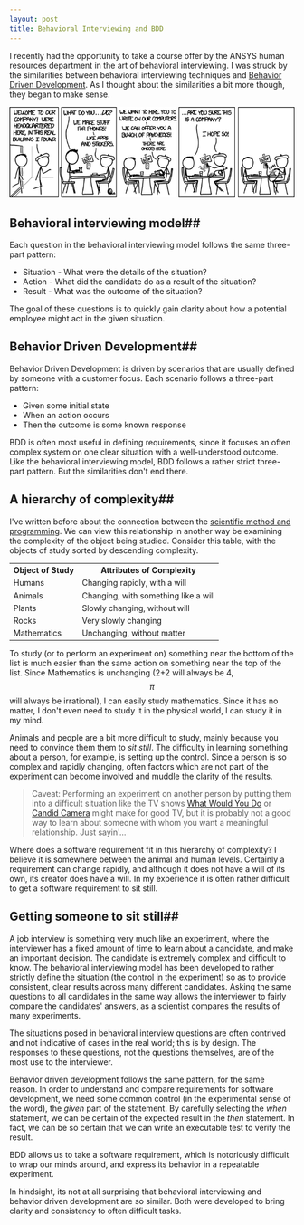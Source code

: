 ```yaml
---
layout: post
title: Behavioral Interviewing and BDD
---
```

I recently had the opportunity to take a course offer by the ANSYS human resources department in the art of behavioral interviewing. I was struck by the similarities between behavioral interviewing techniques and [Behavior Driven Development](http://en.wikipedia.org/wiki/Behavior-driven_development). As I thought about the similarities a bit more though, they began to make sense.

<a href="http://xkcd.com/1293/">![Funny xkcd comic](/static/images/behavioral-interviewing-and-bdd/job_interview.png "When you talk about the job experience you&#39;ll give me, why do you pronounce &#39;job&#39; with a long &#39;o&#39;? (Used under the Creative Commons Attribution-NonCommercial 2.5 License)")</a>

## Behavioral interviewing model##
Each question in the behavioral interviewing model follows the same three-part pattern:

* Situation - What were the details of the situation?
* Action - What did the candidate do as a result of the situation?
* Result - What was the outcome of the situation?

The goal of these questions is to quickly gain clarity about how a potential employee might act in the given situation.

## Behavior Driven Development##
Behavior Driven Development is driven by scenarios that are usually defined by someone with a customer focus. Each scenario follows a three-part pattern:

* Given some initial state
* When an action occurs
* Then the outcome is some known response

BDD is often most useful in defining requirements, since it focuses an often complex system on one clear situation with a well-understood outcome. Like the behavioral interviewing model, BDD follows a rather strict three-part pattern. But the similarities don't end there.

## A hierarchy of complexity##
I've written before about the connection between the [scientific method and programming](/the-scientific-method-and-programming). We can view this relationship in another way be examining the complexity of the object being studied. Consider this table, with the objects of study sorted by descending complexity.

<center>
<table class="gridtable">
    <tr>
        <th>Object of Study</th>
        <th>Attributes of Complexity</th>
    </tr>
    <tr>
        <td>Humans</td>
        <td>Changing rapidly, with a will</td>
    </tr>
    <tr>
        <td>Animals</td>
        <td>Changing, with something like a will</td>
    </tr>
    <tr>
        <td>Plants</td>
        <td>Slowly changing, without will</td>
    </tr>
    <tr>
        <td>Rocks</td>
        <td>Very slowly changing</td>
    </tr>
    <tr>
        <td>Mathematics</td>
        <td>Unchanging, without matter</td>
    </tr>
</table>
</center>

To study (or to perform an experiment on) something near the bottom of the list is much easier than the same action on something near the top of the list. Since Mathematics is unchanging (2+2 will always be 4, $$\pi$$ will always be irrational), I can easily study mathematics. Since it has no matter, I don't even need to study it in the physical world, I can study it in my mind.

Animals and people are a bit more difficult to study, mainly because you need to convince them them to _sit still_. The difficulty in learning something about a person, for example, is setting up the control. Since a person is so complex and rapidly changing, often factors which are not part of the experiment can become involved and muddle the clarity of the results.

> Caveat: Performing an experiment on another person by putting them into a difficult situation like the TV shows [What Would You Do](http://abcnews.go.com/WhatWouldYouDo/) or [Candid Camera](https://www.candidcamera.com/) might make for good TV, but it is probably not a good way to learn about someone with whom you want a meaningful relationship. Just sayin'...

Where does a software requirement fit in this hierarchy of complexity? I believe it is somewhere between the animal and human levels. Certainly a requirement can change rapidly, and although it does not have a will of its own, its creator does have a will. In my experience it is often rather difficult to get a software requirement to sit still.

## Getting someone to sit still##
A job interview is something very much like an experiment, where the interviewer has a fixed amount of time to learn about a candidate, and make an important decision. The candidate is extremely complex and difficult to know. The behavioral interviewing model has been developed to rather strictly define the situation (the control in the experiment) so as to provide consistent, clear results across many different candidates. Asking the same questions to all candidates in the same way allows the interviewer to fairly compare the candidates' answers, as a scientist compares the results of many experiments.

The situations posed in behavioral interview questions are often contrived and not indicative of cases in the real world; this is by design. The responses to these questions, not the questions themselves, are of the most use to the interviewer.

Behavior driven development follows the same pattern, for the same reason. In order to understand and compare requirements for software development, we need some common control (in the experimental sense of the word), the _given_ part of the statement. By carefully selecting the _when_ statement, we can be certain of the expected result in the _then_ statement. In fact, we can be so certain that we can write an executable test to verify the result.

BDD allows us to take a software requirement, which is notoriously difficult to wrap our minds around, and express its behavior in a repeatable experiment.

In hindsight, its not at all surprising that behavioral interviewing and behavior driven development are so similar. Both were developed to bring clarity and consistency to often difficult tasks.

